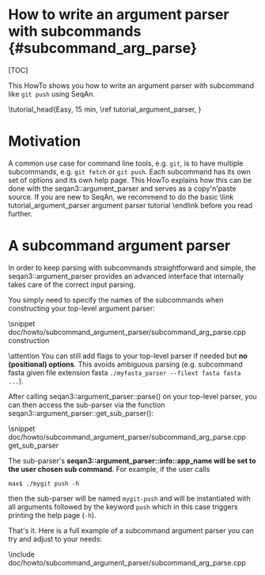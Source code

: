 # How to write an argument parser with subcommands {#subcommand_arg_parse}

<!-- SPDX-FileCopyrightText: 2006-2024 Knut Reinert & Freie Universität Berlin
     SPDX-FileCopyrightText: 2016-2024 Knut Reinert & MPI für molekulare Genetik
     SPDX-License-Identifier: CC-BY-4.0
-->

[TOC]

This HowTo shows you how to write an argument parser with subcommand like `git push` using SeqAn.

\tutorial_head{Easy, 15 min, \ref tutorial_argument_parser, }

# Motivation

A common use case for command line tools, e.g. `git`, is to have multiple subcommands, e.g. `git fetch` or `git push`.
Each subcommand has its own set of options and its own help page.
This HowTo explains how this can be done with the seqan3::argument_parser and serves as a copy'n'paste source.
If you are new to SeqAn, we recommend to do the basic
\link tutorial_argument_parser argument parser tutorial \endlink before you read further.

# A subcommand argument parser

In order to keep parsing with subcommands straightforward and simple,
the seqan3::argument_parser provides an advanced interface that internally takes care of the correct input parsing.

You simply need to specify the names of the subcommands when constructing your top-level argument parser:

\snippet doc/howto/subcommand_argument_parser/subcommand_arg_parse.cpp construction

\attention You can still add flags to your top-level parser if needed but **no (positional) options**.
This avoids ambiguous parsing (e.g. subcommand fasta given file extension fasta
`./myfasta_parser --filext fasta fasta ...`).

After calling seqan3::argument_parser::parse() on your top-level parser,
you can then access the sub-parser via the function seqan3::argument_parser::get_sub_parser():

\snippet doc/howto/subcommand_argument_parser/subcommand_arg_parse.cpp get_sub_parser

The sub-parser's **seqan3::argument_parser::info::app_name will be set to the user chosen sub command**.
For example, if the user calls

```
max$ ./mygit push -h
```

then the sub-parser will be named `mygit-push` and will be instantiated with all arguments
followed by the keyword `push` which in this case triggers printing the help page (`-h`).

That's it. Here is a full example of a subcommand argument parser you can try and adjust to your needs:

\include doc/howto/subcommand_argument_parser/subcommand_arg_parse.cpp
